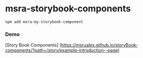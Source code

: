 # msra-storybook-components

```
npm add msra-my-storybook-component
```

### Demo
[Story Book Components] (https://msruales.github.io/storyBook-components/?path=/story/example-introduction--page)